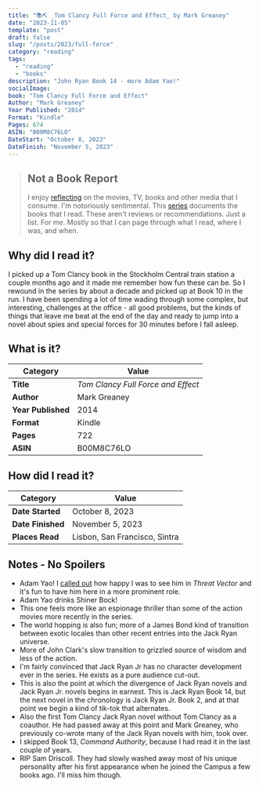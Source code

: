 ```yaml
---
title: "📚⛏️ _Tom Clancy Full Force and Effect_ by Mark Greaney"
date: "2023-11-05"
template: "post"
draft: false
slug: "/posts/2023/full-force"
category: "reading"
tags:
  - "reading"
  - "books"
description: "John Ryan Book 14 - more Adam Yao!"
socialImage:
book: "Tom Clancy Full Force and Effect"
Author: "Mark Greaney"
Year Published: "2014"
Format: "Kindle"
Pages: 674
ASIN: "B00M8C76LO"
DateStart: "October 8, 2023"
DateFinish: "November 5, 2023"
---
```


> ## Not a Book Report
> I enjoy [reflecting](https://blog.samrhea.com/posts/2019/analyze-media-habits) on the movies, TV, books and other media that I consume. I'm notoriously sentimental. This [series](https://blog.samrhea.com/category/walkthrough) documents the books that I read. These aren't reviews or recommendations. Just a list. For me. Mostly so that I can page through what I read, where I was, and when.

## Why did I read it?
I picked up a Tom Clancy book in the Stockholm Central train station a couple months ago and it made me remember how fun these can be. So I rewound in the series by about a decade and picked up at Book 10 in the run. I have been spending a lot of time wading through some complex, but interesting, challenges at the office - all good problems, but the kinds of things that leave me beat at the end of the day and ready to jump into a novel about spies and special forces for 30 minutes before I fall asleep.

## What is it?
|Category|Value|
|---|---|
|**Title**|*Tom Clancy Full Force and Effect*|
|**Author**|Mark Greaney|
|**Year Published**|2014|
|**Format**|Kindle|
|**Pages**|722|
|**ASIN**|B00M8C76LO|

## How did I read it?
|Category|Value|
|---|---|
|**Date Started**|October 8, 2023|
|**Date Finished**|November 5, 2023|
|**Places Read**|Lisbon, San Francisco, Sintra|

## Notes - No Spoilers
* Adam Yao! I [called out](https://blog.samrhea.com/posts/2023/threat-vector) how happy I was to see him in *Threat Vector* and it's fun to have him here in a more prominent role.
* Adam Yao drinks Shiner Bock!
* This one feels more like an espionage thriller than some of the action movies more recently in the series.
* The world hopping is also fun; more of a James Bond kind of transition between exotic locales than other recent entries into the Jack Ryan universe.
* More of John Clark's slow transition to grizzled source of wisdom and less of the action.
* I'm fairly convinced that Jack Ryan Jr has no character development ever in the series. He exists as a pure audience cut-out.
* This is also the point at which the divergence of Jack Ryan novels and Jack Ryan Jr. novels begins in earnest. This is Jack Ryan Book 14, but the next novel in the chronology is Jack Ryan Jr. Book 2, and at that point we begin a kind of tik-tok that alternates.
* Also the first Tom Clancy Jack Ryan novel without Tom Clancy as a coauthor. He had passed away at this point and Mark Greaney, who previously co-wrote many of the Jack Ryan novels with him, took over.
* I skipped Book 13, *Command Authority*, because I had read it in the last couple of years.
* RIP Sam Driscoll. They had slowly washed away most of his unique personality after his first appearance when he joined the Campus a few books ago. I'll miss him though.